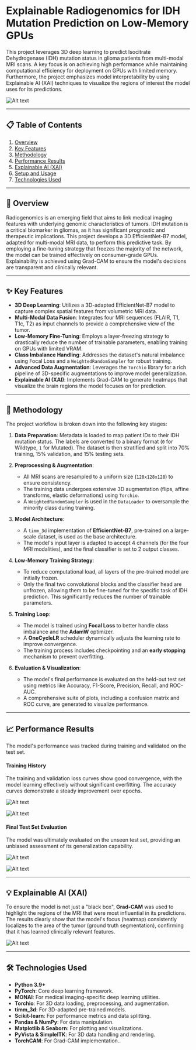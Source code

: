 # Explainable Radiogenomics for IDH Mutation Prediction on Low-Memory GPUs

This project leverages 3D deep learning to predict Isocitrate Dehydrogenase (IDH) mutation status in glioma patients from multi-modal MRI scans. A key focus is on achieving high performance while maintaining computational efficiency for deployment on GPUs with limited memory. Furthermore, the project emphasizes model interpretability by using Explainable AI (XAI) techniques to visualize the regions of interest the model uses for its predictions.

![Alt text](assets/brain_tumor_3rd_person_view.gif)

-----

## 📋 Table of Contents

1.  [Overview](https://www.google.com/search?q=%23-overview)
2.  [Key Features](https://www.google.com/search?q=%23-key-features)
3.  [Methodology](https://www.google.com/search?q=%23-methodology)
4.  [Performance Results](https://www.google.com/search?q=%23-performance-results)
5.  [Explainable AI (XAI)](https://www.google.com/search?q=%23-explainable-ai-xai)
6.  [Setup and Usage](https://www.google.com/search?q=%23-setup-and-usage)
7.  [Technologies Used](https://www.google.com/search?q=%23-technologies-used)

-----

## 📌 Overview

Radiogenomics is an emerging field that aims to link medical imaging features with underlying genomic characteristics of tumors. IDH mutation is a critical biomarker in gliomas, as it has significant prognostic and therapeutic implications. This project develops a 3D EfficientNet-B7 model, adapted for multi-modal MRI data, to perform this predictive task. By employing a fine-tuning strategy that freezes the majority of the network, the model can be trained effectively on consumer-grade GPUs. Explainability is achieved using Grad-CAM to ensure the model's decisions are transparent and clinically relevant.

-----

## ✨ Key Features

  - **3D Deep Learning**: Utilizes a 3D-adapted EfficientNet-B7 model to capture complex spatial features from volumetric MRI data.
  - **Multi-Modal Data Fusion**: Integrates four MRI sequences (FLAIR, T1, T1c, T2) as input channels to provide a comprehensive view of the tumor.
  - **Low-Memory Fine-Tuning**: Employs a layer-freezing strategy to drastically reduce the number of trainable parameters, enabling training on GPUs with limited VRAM.
  - **Class Imbalance Handling**: Addresses the dataset's natural imbalance using Focal Loss and a `WeightedRandomSampler` for robust training.
  - **Advanced Data Augmentation**: Leverages the `Torchio` library for a rich pipeline of 3D-specific augmentations to improve model generalization.
  - **Explainable AI (XAI)**: Implements Grad-CAM to generate heatmaps that visualize the brain regions the model focuses on for prediction.

-----

## 🔬 Methodology

The project workflow is broken down into the following key stages:

1.  **Data Preparation**: Metadata is loaded to map patient IDs to their IDH mutation status. The labels are converted to a binary format (`0` for Wildtype, `1` for Mutated). The dataset is then stratified and split into 70% training, 15% validation, and 15% testing sets.

2.  **Preprocessing & Augmentation**:

      - All MRI scans are resampled to a uniform size (`128x128x128`) to ensure consistency.
      - The training data undergoes extensive 3D augmentation (flips, affine transforms, elastic deformations) using `Torchio`.
      - A `WeightedRandomSampler` is used in the `DataLoader` to oversample the minority class during training.

3.  **Model Architecture**:

      - A `timm_3d` implementation of **EfficientNet-B7**, pre-trained on a large-scale dataset, is used as the base architecture.
      - The model's input layer is adapted to accept 4 channels (for the four MRI modalities), and the final classifier is set to 2 output classes.

4.  **Low-Memory Training Strategy**:

      - To reduce computational load, all layers of the pre-trained model are initially frozen.
      - Only the final two convolutional blocks and the classifier head are unfrozen, allowing them to be fine-tuned for the specific task of IDH prediction. This significantly reduces the number of trainable parameters.

5.  **Training Loop**:

      - The model is trained using **Focal Loss** to better handle class imbalance and the **AdamW** optimizer.
      - A **OneCycleLR** scheduler dynamically adjusts the learning rate to improve convergence.
      - The training process includes checkpointing and an **early stopping** mechanism to prevent overfitting.

6.  **Evaluation & Visualization**:

      - The model's final performance is evaluated on the held-out test set using metrics like Accuracy, F1-Score, Precision, Recall, and ROC-AUC.
      - A comprehensive suite of plots, including a confusion matrix and ROC curve, are generated to visualize performance.

-----

## 📈 Performance Results

The model's performance was tracked during training and validated on the test set.

#### Training History

The training and validation loss curves show good convergence, with the model learning effectively without significant overfitting. The accuracy curves demonstrate a steady improvement over epochs.

![Alt text](assets/loss_plot.png)

![Alt text](assets/accuracy_plot.png)

#### Final Test Set Evaluation

The model was ultimately evaluated on the unseen test set, providing an unbiased assessment of its generalization capability.

![Alt text](assets/confusion_matrix.png)

![Alt text](assets/roc_curve.png)

-----

## 💡 Explainable AI (XAI)

To ensure the model is not just a "black box", **Grad-CAM** was used to highlight the regions of the MRI that were most influential in its predictions. The results clearly show that the model's focus (heatmap) consistently localizes to the area of the tumor (ground truth segmentation), confirming that it has learned clinically relevant features.

![Alt text](assets/grad_cam_example.png)

-----

## 🛠️ Technologies Used

  - **Python 3.9+**
  - **PyTorch**: Core deep learning framework.
  - **MONAI**: For medical imaging-specific deep learning utilities.
  - **Torchio**: For 3D data loading, preprocessing, and augmentation.
  - **timm\_3d**: For 3D-adapted pre-trained models.
  - **Scikit-learn**: For performance metrics and data splitting.
  - **Pandas & NumPy**: For data manipulation.
  - **Matplotlib & Seaborn**: For plotting and visualizations.
  - **PyVista & SimpleITK**: For 3D data handling and rendering.
  - **TorchCAM**: For Grad-CAM implementation..
